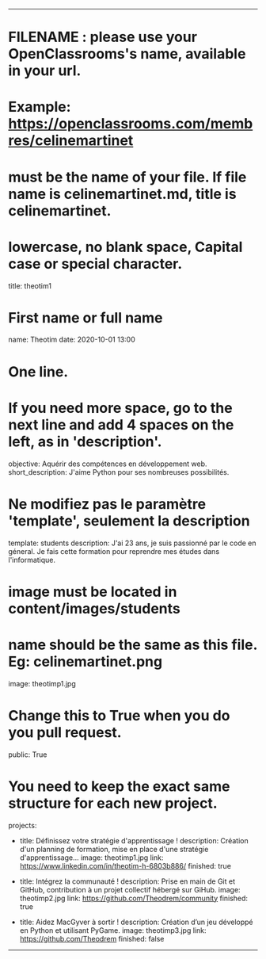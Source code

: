 ---

# FILENAME : please use your OpenClassrooms's name, available in your url.
# Example: https://openclassrooms.com/membres/celinemartinet
# must be the name of your file. If file name is celinemartinet.md, title is celinemartinet.
# lowercase, no blank space, Capital case or special character.
title: theotim1

# First name or full name
name: Theotim
date: 2020-10-01 13:00

# One line.
# If you need more space, go to the next line and add 4 spaces on the left, as in 'description'.
objective: Aquérir des compétences en développement web.
short_description: J'aime Python pour ses nombreuses possibilités.

# Ne modifiez pas le paramètre 'template', seulement la description
template: students
description:
    J'ai 23 ans, je suis passionné par le code en géneral. Je fais cette formation pour reprendre mes études dans l'informatique.

# image must be located in content/images/students
# name should be the same as this file. Eg: celinemartinet.png
image: theotimp1.jpg

# Change this to True when you do you pull request.
public: True

# You need to keep the exact same structure for each new project.
projects:
  - title: Définissez votre stratégie d'apprentissage !
    description: Création d'un planning de formation, mise en place d'une stratégie d'apprentissage...
    image: theotimp1.jpg
    link: https://www.linkedin.com/in/theotim-h-6803b886/
    finished: true

  - title: Intégrez la communauté !
    description: Prise en main de Git et GitHub, contribution à un projet collectif hébergé sur GiHub.
    image: theotimp2.jpg
    link: https://github.com/Theodrem/community
    finished: true

  - title: Aidez MacGyver à sortir !
    description: Création d’un jeu développé en Python et utilisant PyGame.
    image: theotimp3.jpg
    link: https://github.com/Theodrem
    finished: false
---
